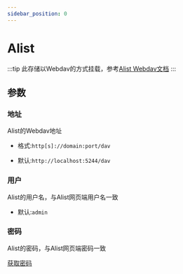 ```yaml
---
sidebar_position: 0
---
```


# Alist

:::tip
 此存储以Webdav的方式挂载，参考[Alist Webdav文档](//alist.nn.ci/zh/guide/webdav.html)
:::

## 参数

### 地址
Alist的Webdav地址

- 格式:`http[s]://domain:port/dav`

- 默认:`http://localhost:5244/dav`

### 用户
Alist的用户名，与Alist网页端用户名一致

- 默认:`admin`

### 密码
Alist的密码，与Alist网页端密码一致

[获取密码](https://alist.nn.ci/zh/guide/install/script.html#%E8%8E%B7%E5%8F%96%E5%AF%86%E7%A0%81)
